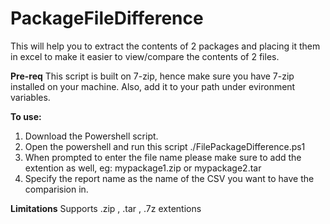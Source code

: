 # PackageFileDifference
This will help you to extract the contents of 2 packages and placing it them in excel to make it easier to view/compare the contents of 2 files.

**Pre-req**
This script is built on 7-zip, hence make sure you have 7-zip installed on your machine. Also, add it to your path under evironment variables.

**To use:**
1. Download the Powershell script.
2. Open the powershell and run this script ./FilePackageDifference.ps1
3. When prompted to enter the file name please make sure to add the extention as well, eg: mypackage1.zip or mypackage2.tar
4. Specify the report name as the name of the CSV you want to have the comparision in.

**Limitations**
Supports  .zip , .tar , .7z extentions

